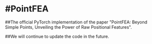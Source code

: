#PointFEA
==========

##The official PyTorch implementation of the paper "PointFEA: Beyond Simple Points, Unveiling the Power of Raw Positional Features".

##We will continue to update the code in the future.
